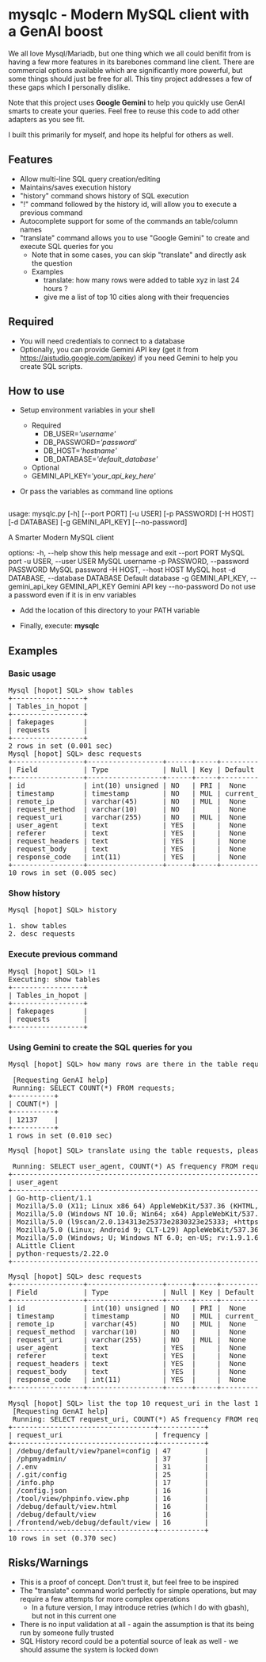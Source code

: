 # mysqlc - Modern MySQL client with a GenAI boost

We all love Mysql/Mariadb, but one thing which we all could benifit from is having a few more features in its barebones command line client. There are commercial options available which are significantly more powerful, but some things should just be free for all.  This tiny project addresses a few of these gaps which I personally dislike.

Note that this project uses **Google Gemini** to help you quickly use GenAI smarts to create your queries. Feel free to reuse this code to add other adapters as you see fit.

I built this primarily for myself, and hope its helpful for others as well.

## Features
* Allow multi-line SQL query creation/editing
* Maintains/saves execution history
* "history" command shows history of SQL execution
* "!" command followed by the history id, will allow you to execute a previous command
* Autocomplete support for some of the commands an table/column names  
* "translate" command allows you to use "Google Gemini" to create and execute SQL queries for you
  * Note that in some cases, you can skip "translate" and directly ask the question
  * Examples
    * translate: how many rows were added to table xyz in last 24 hours ?
    * give me a list of top 10 cities along with their frequencies

## Required
* You will need credentials to connect to a database
* Optionally, you can provide Gemini API key (get it from https://aistudio.google.com/apikey) if you need Gemini to help you create SQL scripts. 

## How to use
* Setup environment variables in your shell
  * Required
    * DB_USER=*'username'*
    * DB_PASSWORD=*'password'*
    * DB_HOST=*'hostname'*
    * DB_DATABASE=*'default_database'* 
  * Optional
  * GEMINI_API_KEY=*'your_api_key_here'*

* Or pass the variables as command line options
  <pre>
usage: mysqlc.py [-h] [--port PORT] [-u USER] [-p PASSWORD] [-H HOST] [-d DATABASE] [-g GEMINI_API_KEY] [--no-password]

A Smarter Modern MySQL client

options:
  -h, --help            show this help message and exit
  --port PORT           MySQL port
  -u USER, --user USER  MySQL username
  -p PASSWORD, --password PASSWORD
                        MySQL password
  -H HOST, --host HOST  MySQL host
  -d DATABASE, --database DATABASE
                        Default database
  -g GEMINI_API_KEY, --gemini_api_key GEMINI_API_KEY
                        Gemini API key
  --no-password         Do not use a password even if it is in env variables
  </pre>

* Add the location of this directory to your PATH variable

* Finally, execute: **mysqlc** 

## Examples

### Basic usage
<pre>
Mysql [hopot] SQL> show tables
+-----------------+
| Tables_in_hopot |
+-----------------+
| fakepages       |
| requests        |
+-----------------+
2 rows in set (0.001 sec)
Mysql [hopot] SQL> desc requests
+-----------------+------------------+------+-----+---------------------+----------------+
| Field           | Type             | Null | Key | Default             | Extra          |
+-----------------+------------------+------+-----+---------------------+----------------+
| id              | int(10) unsigned | NO   | PRI |  None               | auto_increment |
| timestamp       | timestamp        | NO   | MUL | current_timestamp() |                |
| remote_ip       | varchar(45)      | NO   | MUL |  None               |                |
| request_method  | varchar(10)      | NO   |     |  None               |                |
| request_uri     | varchar(255)     | NO   | MUL |  None               |                |
| user_agent      | text             | YES  |     |  None               |                |
| referer         | text             | YES  |     |  None               |                |
| request_headers | text             | YES  |     |  None               |                |
| request_body    | text             | YES  |     |  None               |                |
| response_code   | int(11)          | YES  |     |  None               |                |
+-----------------+------------------+------+-----+---------------------+----------------+
10 rows in set (0.005 sec)
</pre>

### Show history
<pre>
Mysql [hopot] SQL> history
 
1. show tables
2. desc requests
</pre>

### Execute previous command
<pre>
Mysql [hopot] SQL> !1
Executing: show tables
+-----------------+
| Tables_in_hopot |
+-----------------+
| fakepages       |
| requests        |
+-----------------+
</pre>

### Using Gemini to create the SQL queries for you
<pre>
Mysql [hopot] SQL> how many rows are there in the table requests ?
 
 [Requesting GenAI help]
 Running: SELECT COUNT(*) FROM requests; 
+----------+
| COUNT(*) |
+----------+
| 12137    |
+----------+
1 rows in set (0.010 sec)
</pre>

<pre>
Mysql [hopot] SQL> translate using the table requests, please tell me which is the most popular 10 user_agents in the last 24 hours, show the frequency and sort in reverse order of frequency
 
 Running: SELECT user_agent, COUNT(*) AS frequency FROM requests WHERE timestamp >= NOW() - INTERVAL 1 DAY GROUP BY user_agent ORDER BY frequency DESC LIMIT 10; 
+--------------------------------------------------------------------------------------------------------------------------+-----------+
| user_agent                                                                                                               | frequency |
+--------------------------------------------------------------------------------------------------------------------------+-----------+
| Go-http-client/1.1                                                                                                       | 49        |
| Mozilla/5.0 (X11; Linux x86_64) AppleWebKit/537.36 (KHTML, like Gecko) Chrome/81.0.4044.129 Safari/537.36                | 10        |
| Mozilla/5.0 (Windows NT 10.0; Win64; x64) AppleWebKit/537.36 (KHTML, like Gecko) Chrome/105.0.0.0 Safari/537.36          | 4         |
| Mozilla/5.0 (l9scan/2.0.134313e25373e2830323e25333; +https://leakix.net)                                                 | 3         |
| Mozilla/5.0 (Linux; Android 9; CLT-L29) AppleWebKit/537.36 (KHTML, like Gecko) Chrome/76.0.3809.111 Mobile Safari/537.36 | 1         |
| Mozilla/5.0 (Windows; U; Windows NT 6.0; en-US; rv:1.9.1.6) Gecko/20091201 Firefox/3.5.6 GTB5                            | 1         |
| ALittle Client                                                                                                           | 1         |
| python-requests/2.22.0                                                                                                   | 1         |
+--------------------------------------------------------------------------------------------------------------------------+-----------+
</pre>

<pre>
Mysql [hopot] SQL> desc requests
+-----------------+------------------+------+-----+---------------------+----------------+
| Field           | Type             | Null | Key | Default             | Extra          |
+-----------------+------------------+------+-----+---------------------+----------------+
| id              | int(10) unsigned | NO   | PRI |  None               | auto_increment |
| timestamp       | timestamp        | NO   | MUL | current_timestamp() |                |
| remote_ip       | varchar(45)      | NO   | MUL |  None               |                |
| request_method  | varchar(10)      | NO   |     |  None               |                |
| request_uri     | varchar(255)     | NO   | MUL |  None               |                |
| user_agent      | text             | YES  |     |  None               |                |
| referer         | text             | YES  |     |  None               |                |
| request_headers | text             | YES  |     |  None               |                |
| request_body    | text             | YES  |     |  None               |                |
| response_code   | int(11)          | YES  |     |  None               |                |
+-----------------+------------------+------+-----+---------------------+----------------+

Mysql [hopot] SQL> list the top 10 request_uri in the last 1 week which had a response_code of 200
 [Requesting GenAI help]
 Running: SELECT request_uri, COUNT(*) AS frequency FROM requests WHERE timestamp >= NOW() - INTERVAL 1 WEEK AND response_code = 200 GROUP BY request_uri ORDER BY frequency DESC LIMIT 10; 
+----------------------------------+-----------+
| request_uri                      | frequency |
+----------------------------------+-----------+
| /debug/default/view?panel=config | 47        |
| /phpmyadmin/                     | 37        |
| /.env                            | 31        |
| /.git/config                     | 25        |
| /info.php                        | 17        |
| /config.json                     | 16        |
| /tool/view/phpinfo.view.php      | 16        |
| /debug/default/view.html         | 16        |
| /debug/default/view              | 16        |
| /frontend/web/debug/default/view | 16        |
+----------------------------------+-----------+
10 rows in set (0.370 sec)
</pre>

## Risks/Warnings
* This is a proof of concept. Don't trust it, but feel free to be inspired
* The "translate" command world perfectly for simple operations, but may require a few attempts for more complex operations
  * In a future version, I may introduce retries (which I do with gbash), but not in this current one
* There is no input validation at all - again the assumption is that its being run by someone fully trusted
* SQL History record could be a potential source of leak as well - we should assume the system is locked down


